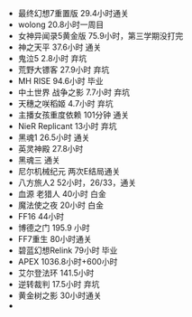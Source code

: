 + 最终幻想7重置版 29.4小时通关
+ wolong 20.8小时一周目
+ 女神异闻录5黄金版 75.9小时，第三学期没打完
+ 神之天平 37.6小时 通关
+ 鬼泣5 2.8小时 弃坑
+ 荒野大镖客 27.9小时 弃坑
+ MH RISE 94.6小时 毕业
+ 中土世界 战争之影 7.7小时 弃坑
+ 天穗之咲稻姬 4.7小时 弃坑
+ 主播女孩重度依赖 101分钟 通关
+ NieR Replicant 13小时 弃坑
+ 黑魂1 26.5小时 通关
+ 英灵神殿 27.8小时
+ 黑魂三 通关
+ 尼尔机械纪元 两次E结局通关
+ 八方旅人2 52小时，26/33，通关
+ 血源 老猎人 40小时 白金
+ 魔法使之夜 20小时 白金
+ FF16 44小时
+ 博德之门 195.9 小时
+ FF7重生 80小时通关
+ 碧蓝幻想Relink 79小时 毕业
+ APEX 1036.8小时+600小时
+ 艾尔登法环 141.5小时
+ 逆转裁判 17.5小时 弃坑
+ 黄金树之影 30小时通关
+